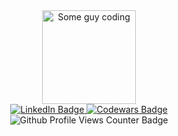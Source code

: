 <div id="header" align=center>
    <img src="https://media.giphy.com/media/ZVik7pBtu9dNS/giphy.gif" alt="Some guy coding" width="150px" />
    <div id="badge">
        <a href="https://www.linkedin.com/in/sean-raleigh-janaban-49b3931b9/">
            <img src="https://img.shields.io/badge/LinkedIn-blue?logo=linkedin&logoColor=white&style=for-the-badge" alt="LinkedIn Badge"/>
        </a>
        <a href="https://www.codewars.com/users/Rali-28/">
            <img src="https://img.shields.io/badge/Codewars-black?logo=codewars&logoColor=red&style=for-the-badge"alt="Codewars Badge" />
        </a>
    </div>
    <img src="https://komarev.com/ghpvc/?username=Rali-82&style=flat-square&color=blue" alt="Github Profile Views Counter Badge"/>
</div>